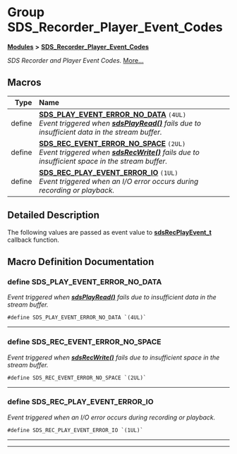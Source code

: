 

# Group SDS\_Recorder\_Player\_Event\_Codes



[**Modules**](modules.md) **>** [**SDS\_Recorder\_Player\_Event\_Codes**](group__SDS__Recorder__Player__Event__Codes.md)



_SDS Recorder and Player Event Codes._ [More...](#detailed-description)

































































## Macros

| Type | Name |
| ---: | :--- |
| define  | [**SDS\_PLAY\_EVENT\_ERROR\_NO\_DATA**](group__SDS__Recorder__Player__Event__Codes.md#define-sds_play_event_error_no_data)  `(4UL)`<br>_Event triggered when_ [_**sdsPlayRead()**_](group__SDS__Recorder__Player.md#function-sdsplayread) _fails due to insufficient data in the stream buffer._ |
| define  | [**SDS\_REC\_EVENT\_ERROR\_NO\_SPACE**](group__SDS__Recorder__Player__Event__Codes.md#define-sds_rec_event_error_no_space)  `(2UL)`<br>_Event triggered when_ [_**sdsRecWrite()**_](group__SDS__Recorder__Player.md#function-sdsrecwrite) _fails due to insufficient space in the stream buffer._ |
| define  | [**SDS\_REC\_PLAY\_EVENT\_ERROR\_IO**](group__SDS__Recorder__Player__Event__Codes.md#define-sds_rec_play_event_error_io)  `(1UL)`<br>_Event triggered when an I/O error occurs during recording or playback._  |

## Detailed Description


The following values are passed as event value to [**sdsRecPlayEvent\_t**](group__SDS__Recorder__Player.md#typedef-sdsrecplayevent_t) callback function. 


    
## Macro Definition Documentation





### define SDS\_PLAY\_EVENT\_ERROR\_NO\_DATA 

_Event triggered when_ [_**sdsPlayRead()**_](group__SDS__Recorder__Player.md#function-sdsplayread) _fails due to insufficient data in the stream buffer._
```
#define SDS_PLAY_EVENT_ERROR_NO_DATA `(4UL)`
```




<hr>



### define SDS\_REC\_EVENT\_ERROR\_NO\_SPACE 

_Event triggered when_ [_**sdsRecWrite()**_](group__SDS__Recorder__Player.md#function-sdsrecwrite) _fails due to insufficient space in the stream buffer._
```
#define SDS_REC_EVENT_ERROR_NO_SPACE `(2UL)`
```




<hr>



### define SDS\_REC\_PLAY\_EVENT\_ERROR\_IO 

_Event triggered when an I/O error occurs during recording or playback._ 
```
#define SDS_REC_PLAY_EVENT_ERROR_IO `(1UL)`
```




<hr>

------------------------------


